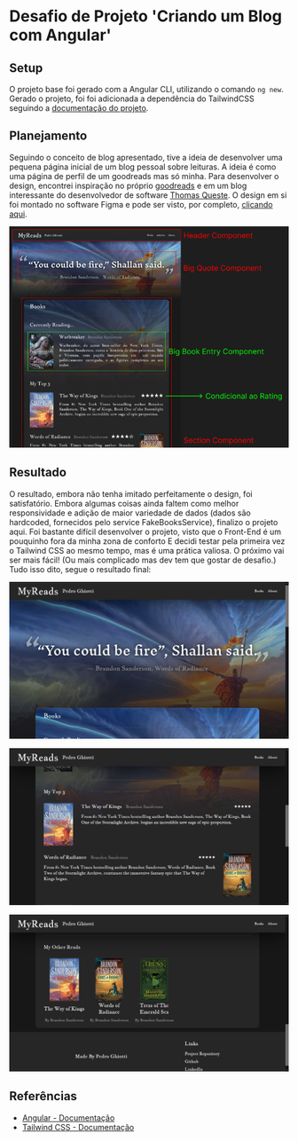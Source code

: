 # Desafio de Projeto 'Criando um Blog com Angular'

## Setup
O projeto base foi gerado com a Angular CLI, utilizando o comando `ng new`.
Gerado  o projeto, foi foi adicionada a dependência do TailwindCSS seguindo a [documentação do projeto](https://tailwindcss.com/docs/installation/framework-guides/angular).

## Planejamento
Seguindo o conceito de blog apresentado, tive a ideia de desenvolver uma pequena página inicial de um blog pessoal sobre leituras. A ideia é como uma página de perfil de um goodreads mas só minha.
Para desenvolver o design, encontrei inspiração no próprio [goodreads](https://www.goodreads.com/) e em um blog interessante do desenvolvedor de software [Thomas Queste](https://www.tomsquest.com/).
O design em si foi montado no software Figma e pode ser visto, por completo, [clicando aqui](https://www.figma.com/design/SpcEBQjQOufytiuTOyiwzW/Angular-Blog---MyReads?node-id=0-1&t=QwjVlc7kHgCwT6mk-1).

![Imagem do design desenvolvido](./img/design_annotated.png)

## Resultado
O resultado, embora não tenha imitado perfeitamente o design, foi satisfatório. Embora algumas coisas ainda faltem como melhor responsividade e adição de maior variedade de dados (dados são hardcoded, fornecidos pelo service FakeBooksService), finalizo o projeto aqui.
Foi bastante difícil desenvolver o projeto, visto que o Front-End é um pouquinho fora da minha zona de conforto E decidi testar pela primeira vez o Tailwind CSS ao mesmo tempo, mas é uma prática valiosa. O próximo vai ser mais fácil! (Ou mais complicado mas dev tem que gostar de desafio.)
Tudo isso dito, segue o resultado final:

![Imagem (1 de 3) do Blog Finalizado](./img/final_1.png)

![Imagem (2 de 3) do Blog Finalizado](./img/final_2.png)

![Imagem (3 de 3) do Blog Finalizado](./img/final_3.png)

## Referências
- [Angular - Documentação](https://angular.dev/overview)
- [Tailwind CSS - Documentação](https://tailwindcss.com/docs/installation/framework-guides/angular)
